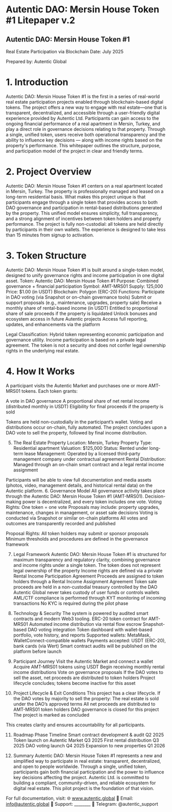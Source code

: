 # Autentic DAO: Mersin House Token #1 Litepaper v.2

## Autentic DAO: Mersin House Token #1

Real Estate Participation via Blockchain
Date: July 2025

Prepared by: Autentic Global

# 1. Introduction
Autentic DAO: Mersin House Token #1 is the first in a series of real-world real estate participation projects enabled through blockchain-based digital tokens. The project offers a new way to engage with real estate—one that is transparent, decentralized, and accessible through a user-friendly digital experience provided by Autentic Ltd.
Participants can gain access to the ongoing financial performance of a real apartment in Mersin, Turkey, and play a direct role in governance decisions relating to that property. Through a single, unified token, users receive both operational transparency and the ability to influence key decisions — along with income rights based on the property's performance.
This whitepaper outlines the structure, purpose, and participation model of the project in clear and friendly terms.

# 2. Project Overview

Autentic DAO: Mersin House Token #1 centers on a real apartment located in Mersin, Turkey. The property is professionally managed and leased on a long-term residential basis.
What makes this project unique is that participants engage through a single token that provides access to both DAO governance and participation in rental-based distributions generated by the property. This unified model ensures simplicity, full transparency, and a strong alignment of incentives between token holders and property performance.
The project is fully non-custodial: all tokens are held directly by participants in their own wallets. The experience is designed to take less than 15 minutes from signup to activation.

# 3. Token Structure

Autentic DAO: Mersin House Token #1 is built around a single-token model, designed to unify governance rights and income participation in one digital asset.
Token: Autentic DAO: Mersin House Token #1
Purpose: Combined governance + financial participation
Symbol: AMT-MRS01
Supply: 125,000
Price: $1.00 (in USDT)
Blockchain: Polygon (ERC-20)
Functions:
Participate in DAO voting (via Snapshot or on-chain governance tools)
Submit or support proposals (e.g., maintenance, upgrades, property sale)
Receive a monthly share of rental-based income (in USDT)
Entitled to proportional share of sale proceeds if the property is liquidated
Unlock bonuses and ecosystem access in future Autentic projects
Access full reporting, updates, and enhancements via the platform

Legal Classification:
Hybrid token representing economic participation and governance utility. Income participation is based on a private legal agreement. The token is not a security and does not confer legal ownership rights in the underlying real estate.

# 4. How It Works
A participant visits the Autentic Market and purchases one or more AMT-MRS01 tokens.
Each token grants:


A vote in DAO governance
A proportional share of net rental income (distributed monthly in USDT)
Eligibility for final proceeds if the property is sold


Tokens are held non-custodially in the participant’s wallet.
Voting and distributions occur on-chain, fully automated.
The project concludes upon a DAO vote to sell the property, followed by final income distribution.


5. The Real Estate Property
Location: Mersin, Turkey
Property Type: Residential apartment
Valuation: $125,000
Status: Rented under long-term lease
Management: Operated by a licensed third-party management company under contractual agreement
Rental Distribution: Managed through an on-chain smart contract and a legal rental income assignment


Participants will be able to view full documentation and media assets (photos, video, management details, and historical rental data) on the Autentic platform.
6. Governance Model
All governance activity takes place through the Autentic DAO: Mersin House Token #1 (AMT-MRS01). Decision-making power is decentralized, and every token includes one vote.
Voting Rights:
One token = one vote
Proposals may include: property upgrades, maintenance, changes in management, or asset sale decisions
Voting is conducted via Snapshot or similar on-chain platforms
All votes and outcomes are transparently recorded and published


Proposal Rights:
All token holders may submit or sponsor proposals
Minimum thresholds and procedures are defined in the governance framework


7. Legal Framework
Autentic DAO: Mersin House Token #1 is structured for maximum transparency and regulatory clarity, combining governance and income rights under a single token.
The token does not represent legal ownership of the property
Income rights are defined via a private Rental Income Participation Agreement
Proceeds are assigned to token holders through a Rental Income Assignment Agreement
Token sale proceeds are held in a non-custodial treasury controlled by the DAO
Autentic Global never takes custody of user funds or controls wallets
AML/CTF compliance is performed through KYT monitoring of incoming transactions
No KYC is required during the pilot phase


8. Technology & Security
The system is powered by audited smart contracts and modern Web3 tooling.
ERC-20 token contract for AMT-MRS01
Automated income distribution via rental flow escrow
Snapshot-based DAO voting integration
Token dashboard with wallet-based portfolio, vote history, and reports
Supported wallets: MetaMask, WalletConnect-compatible wallets
Payments accepted: USDT (ERC-20), bank cards (via Wert)
Smart contract audits will be published on the platform before launch


9. Participant Journey
Visit the Autentic Market and connect a wallet
Acquire AMT-MRS01 tokens using USDT
Begin receiving monthly rental income distributions
Vote on governance proposals
If the DAO votes to sell the asset, net proceeds are distributed to token holders
Project lifecycle concludes; tokens become inactive for this asset


10. Project Lifecycle & Exit Conditions
This project has a clear lifecycle. If the DAO votes by majority to sell the property:
The real estate is sold under the DAO’s approved terms
All net proceeds are distributed to AMT-MRS01 token holders
DAO governance is closed for this project
The project is marked as concluded


This creates clarity and ensures accountability for all participants.

11. Roadmap
Phase
Timeline
Smart contract development & audit
Q2 2025
Token launch on Autentic Market
Q3 2025
First rental distribution
Q3 2025
DAO voting launch
Q4 2025
Expansion to new properties
Q1 2026


12. Summary
Autentic DAO: Mersin House Token #1 represents a new and simplified way to participate in real estate: transparent, decentralized, and open to people worldwide. Through a single, unified token, participants gain both financial participation and the power to influence key decisions affecting the project.
Autentic Ltd. is committed to building a compliant, community-driven, and reliable ecosystem for digital real estate. This pilot project is the foundation of that vision.

For full documentation, visit:
 🌐 www.autentic.global
 📧 Email: info@autentic.global
 📄 Support: ________
 💬 Telegram: @autentic_support
